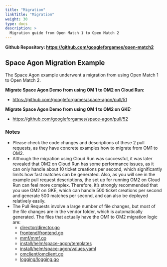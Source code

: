```yaml
---
title: "Migration"
linkTitle: "Migration"
weight: 30
type: docs
description: >
  Migration guide from Open Match 1 to Open Match 2
---
```


**Github Repository: https://github.com/googleforgames/open-match2**

## Space Agon Migration Example
The Space Agon example underwent a migration from using Open Match 1 to Open Match 2.

**Migrate Space Agon Demo from using OM 1 to OM2 on Cloud Run:** 

- https://github.com/googleforgames/space-agon/pull/51

**Migrate Space Agon Demo from using OM 1 to OM2 on GKE:**

- https://github.com/googleforgames/space-agon/pull/52

### Notes
- Please check the code changes and descriptions of these 2 pull requests, as they have concrete examples how to migrate from OM1 to OM2.
- Although the migration using Cloud Run was successful, it was later revealed that OM2 on Cloud Run has some performance issues, as it can only handle about 10 ticket creations per second, which significantly limits how fast matches can be generated. Also, as you will see in the example pull request descriptions, the set up for running OM2 on Cloud Run can feel more complex. Therefore, it’s strongly recommended that you use OM2 on GKE, which can handle 500 ticket creations per second and generate 500 matches per second, and can also be deployed relatively easily.
- The Pull Requests involve a large number of file changes, but most of the file changes are in the vendor folder, which is automatically generated. The files that actually have the OM1 to OM2 migration logic are:
    - [director/director.go](https://github.com/googleforgames/space-agon/blob/main/director/director.go)
    - [frontend/frontend.go](https://github.com/googleforgames/space-agon/blob/main/frontend/frontend.go)
    - [mmf/mmf.go](https://github.com/googleforgames/space-agon/blob/main/mmf/mmf.go)
    - [install/helm/space-agon/templates](https://github.com/googleforgames/space-agon/tree/main/install/helm/space-agon/templates)
    - [install/helm/space-agon/values.yaml](https://github.com/googleforgames/space-agon/blob/main/install/helm/space-agon/values.yaml)
    - [omclient/omclient.go](https://github.com/googleforgames/space-agon/blob/main/omclient/omclient.go)
    - [logging/logging.go](https://github.com/googleforgames/space-agon/blob/main/logging/logging.go)
